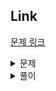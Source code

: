 ## Link
[문제 링크](https://programmers.co.kr/learn/courses/30/lessons/42748)


<details>
    <summary>문제</summary>
    
## 문제 설명

배열 array의 i번째 숫자부터 j번째 숫자까지 자르고 정렬했을 때, k번째에 있는 수를 구하려 합니다.

예를 들어 array가 [1, 5, 2, 6, 3, 7, 4], i = 2, j = 5, k = 3이라면

array의 2번째부터 5번째까지 자르면 [5, 2, 6, 3]입니다.
1에서 나온 배열을 정렬하면 [2, 3, 5, 6]입니다.
2에서 나온 배열의 3번째 숫자는 5입니다.
배열 array, [i, j, k]를 원소로 가진 2차원 배열 commands가 매개변수로 주어질 때,
commands의 모든 원소에 대해 앞서 설명한 연산을 적용했을 때 나온 결과를 배열에 담아 return 하도록 solution 함수를 작성해주세요.

## 제한 사항
- array의 길이는 1 이상 100 이하입니다.
- array의 각 원소는 1 이상 100 이하입니다.
- commands의 길이는 1 이상 50 이하입니다.
- commands의 각 원소는 길이가 3입니다.

## 입출력 예
|         array         | commands                          | return      | 
| :-------------------: | --------------------------------- | :---------: | 
| [1, 5, 2, 6, 3, 7, 4] | [[2, 5, 3], [4, 4, 1], [1, 7, 3]] |  [5, 6, 3]  | 
			
입출력 예 설명
- [1, 5, 2, 6, 3, 7, 4]를 2번째부터 5번째까지 자른 후 정렬합니다. [2, 3, 5, 6]의 세 번째 숫자는 5입니다.
- [1, 5, 2, 6, 3, 7, 4]를 4번째부터 4번째까지 자른 후 정렬합니다. [6]의 첫 번째 숫자는 6입니다.
- [1, 5, 2, 6, 3, 7, 4]를 1번째부터 7번째까지 자릅니다. [1, 2, 3, 4, 5, 6, 7]의 세 번째 숫자는 3입니다.

### 출처 
[출처](https://neerc.ifmo.ru/subregions/northern.html)

</details>

<details>
    <summary>풀이</summary>
    
## 풀이

```javascript 
  if(commands.length !== commands.filter(command => command.length === 3).length) return;
  return commands
      .map(command =>
          command.map(num => {
            return num - 1;
          })
      )
      .map(command => {
        return array.slice(command[0], command[1]+1).sort((a,b)=>a-b)[[command[2]]]
      });
```    

## 잡담 및 해설 

```javascript 
  if(commands.length !== commands.filter(command => command.length === 3).length) return;
  return commands
      .map(command =>
          command.map(num => {
            return num - 1;
          })
      )
      .map(command => {
        return array.slice(command[0], command[1]+1).sort()[[command[2]]]
      });
```    
- 처음엔 이렇게 적었었는데 sort() 2번째 케이스에서 자꾸 실패하였다. 
> 그래서 찾아보니 sort() 이런식으로 하면 숫자 순으로 정렬이 잘되길래 sort 이 잘되는 줄 알았지만 
> 아스키코드 순으로 정렬되어 숫자의 크기대로 정렬 되지 않는다고 한다.
> 그래서 숫자의 크기대로 정렬되게 sort 를 바꿔주니 잘작동하였다
> 
- 배열순서를 불러오는건 0,1,2,3 식인데 자리수로 이야기하니깐 헷갈려서 실수를 많이했다.
- command[0], command[1] 이런식보단 명시적으로 적어주는게 좋을것 같다. 
</details>    
